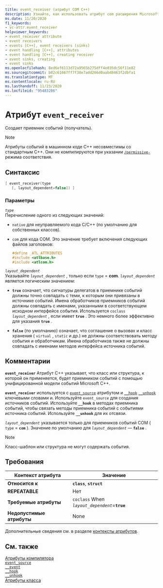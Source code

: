 ```yaml
---
title: event_receiver (атрибут COM C++)
description: Узнайте, как использовать атрибут com расширения Microsoft C++ `event_receiver` .
ms.date: 11/20/2020
f1_keywords:
- vc-attr.event_receiver
helpviewer_keywords:
- event_receiver attribute
- event receivers
- events [C++], event receivers (sinks)
- event handling [C++], attributes
- event handling [C++], creating receiver
- event sinks, creating
- event sinks
ms.openlocfilehash: 8ed6ef6113d72a9565b275dff4e035dc56f11e82
ms.sourcegitcommit: b02c61667ff7f38e7add266d0aabd8463f2dbfa1
ms.translationtype: MT
ms.contentlocale: ru-RU
ms.lasthandoff: 11/23/2020
ms.locfileid: "95483286"
---
```

# <a name="event_receiver-attribute"></a>Атрибут `event_receiver`

Создает приемник событий (получатель).

> [!NOTE]
> Атрибуты событий в машинном коде C++ несовместимы со стандартным C++. Они не компилируются при указании [`/permissive-`](../../build/reference/permissive-standards-conformance.md) режима соответствия.

## <a name="syntax"></a>Синтаксис

```cpp
[ event_receiver(type
   [, layout_dependent=false]) ]
```

### <a name="parameters"></a>Параметры

*`type`*\
Перечисление одного из следующих значений:

- `native` для неуправляемого кода C/C++ (по умолчанию для собственных классов).

- `com` для кода COM. Это значение требует включения следующих файлов заголовков:

    ```cpp
    #define _ATL_ATTRIBUTES
    #include <atlbase.h>
    #include <atlcom.h>
    ```

*`layout_dependent`*\
Указывайте *`layout_dependent`* , только если `type` = **com**. *`layout_dependent`* является логическим значением:

- **`true`** означает, что сигнатуры делегатов в приемнике событий должны точно совпадать с теми, к которым они привязаны в источнике событий. Имена обработчиков приемников событий должны совпадать с именами, указанными в соответствующем исходном интерфейсе события. Используется `coclass` *`layout_dependent`* , если имеет **`true`** . Это немного более эффективно для указания **`true`** .

- **`false`** (по умолчанию) означает, что соглашение о вызовах и класс хранения ( `virtual` , `static` и др.) не должны соответствовать методу события и обработчикам. Имена обработчиков также не должны совпадать с именами методов интерфейса источника событий.

## <a name="remarks"></a>Комментарии

**`event_receiver`** Атрибут C++ указывает, что класс или структура, к которой он применяется, будет приемником событий с помощью унифицированной модели событий Microsoft C++.

**`event_receiver`** используется с [`event_source`](event-source.md) атрибутом и [`__hook`](../../cpp/hook.md) [`__unhook`](../../cpp/unhook.md) ключевыми словами и. Используйте `event_source` для создания источников событий. Используйте **`__hook`** в методах приемника событий, чтобы связать методы приемника событий с событиями источника событий. Используйте **`__unhook`** для их отсвязи.

*`layout_dependent`* указывается только для приемников событий COM ( `type` = **`com`** ). Значение по умолчанию для *`layout_dependent`* — **`false`** .

> [!NOTE]
> Класс-шаблон или структура не могут содержать события.

## <a name="requirements"></a>Требования

| Контекст атрибута | Значение |
|--|--|
| **Относится к** | **`class`**, **`struct`** |
| **REPEATABLE** | Нет |
| **Требуемые атрибуты** | `coclass` When *`layout_dependent`*=**`true`** |
| **Недопустимые атрибуты** | None |

Дополнительные сведения см. в разделе [контексты атрибутов](cpp-attributes-com-net.md#contexts).

## <a name="see-also"></a>См. также

[Атрибуты компилятора](compiler-attributes.md)\
[`event_source`](event-source.md)\
[`__event`](../../cpp/event.md)\
[`__hook`](../../cpp/hook.md)\
[`__unhook`](../../cpp/unhook.md)\
[Атрибуты класса](class-attributes.md)
